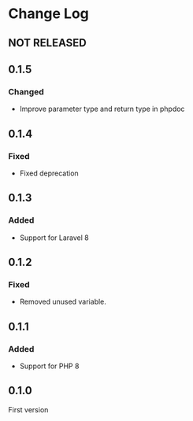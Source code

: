 # Change Log

## NOT RELEASED

## 0.1.5

### Changed

- Improve parameter type and return type in phpdoc

## 0.1.4

### Fixed

- Fixed deprecation

## 0.1.3

### Added

- Support for Laravel 8

## 0.1.2

### Fixed

- Removed unused variable.

## 0.1.1

### Added

- Support for PHP 8

## 0.1.0

First version
